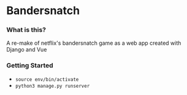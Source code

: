 # Bandersnatch

### What is this? 
A re-make of netflix's bandersnatch game as a web app created with Django and Vue

### Getting Started

- `source env/bin/activate`
- `python3 manage.py runserver`
